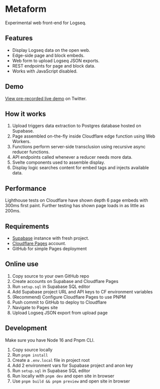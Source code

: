 # Metaform

Experimental web front-end for Logseq.

## Features

- Display Logseq data on the open web.
- Edge-side page and block embeds.
- Web form to upload Logseq JSON exports.
- REST endpoints for page and block data.
- Works with JavaScript disabled.

## Demo

[View pre-recorded live demo](https://twitter.com/vhsdev/status/1530160309112954881) on Twitter.

## How it works

1. Upload triggers data extraction to Postgres database hosted on Supabase.
1. Page assembled on-the-fly inside Cloudflare edge function using Web Workers.
1. Functions perform server-side transclusion using recursive async reducer functions.
1. API endpoints called whenever a reducer needs more data.
1. Svelte components used to assemble display.
1. Display logic searches content for embed tags and injects available data.

## Performance

Lighthouse tests on Cloudflare have shown depth 6 page embeds with 300ms first paint. Further testing has shown page loads in as little as 200ms.

## Requirements

- [Supabase](https://supabase.com/) instance with fresh project.
- [Cloudflare Pages](https://pages.cloudflare.com/) account.
- GitHub for simple Pages deployment

## Online use

1. Copy source to your own GitHub repo
1. Create accounts on Supabase and Cloudflare Pages
1. Run `setup.sql` in Supabase SQL editor
1. Add Supabase project URL and API keys to CF environment variables
1. (Recommend) Configure Cloudflare Pages to use PNPM
1. Push commit to GitHub to deploy to Cloudflare
1. Navigate to Pages site
1. Upload Logseq JSON export from upload page

## Development

Make sure you have Node 16 and Pnpm CLI.

1. Copy source locally
1. Run `pnpm install`
1. Create a `.env.local` file in project root
1. Add 2 environment vars for Supabase project and anon key
1. Run `setup.sql` in Supabase SQL editor
1. Run locally with `pnpm dev` and open site in browser
1. Use `pnpm build && pnpm preview` and open site in browser

